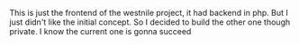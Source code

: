 This is just the frontend of the westnile project, it had backend in php.
But I just didn't like the initial concept.
So I decided to build the other one though private.
I know the current one is gonna succeed
